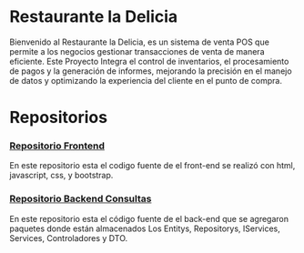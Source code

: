 # Restaurante la Delicia


Bienvenido al Restaurante la Delicia, es un sistema de venta POS que permite a los negocios gestionar transacciones de venta de manera eficiente. Este Proyecto Integra el control de inventarios, el procesamiento de pagos y la generación de informes, mejorando la precisión en el manejo de datos y optimizando la experiencia del cliente en el punto de compra.

# Repositorios

### [Repositorio Frontend](https://github.com/Christian020/Front-end.git)
En este repositorio esta el codigo fuente de el front-end se realizó con html, javascript, css, y bootstrap.

### [Repositorio Backend Consultas](https://github.com/Christian020/Back-end.git)
En este repositorio esta el código fuente de el back-end que se agregaron paquetes donde están almacenados Los Entitys, Repositorys, IServices, Services, Controladores y DTO.